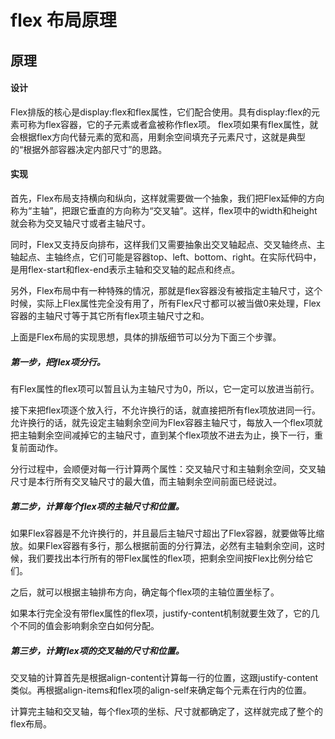 # flex 布局原理

## 原理
#### 设计
Flex排版的核心是display:flex和flex属性，它们配合使用。具有display:flex的元素可称为flex容器，它的子元素或者盒被称作flex项。
flex项如果有flex属性，就会根据flex方向代替元素的宽和高，用剩余空间填充子元素尺寸，这就是典型的“根据外部容器决定内部尺寸”的思路。

#### 实现
首先，Flex布局支持横向和纵向，这样就需要做一个抽象，我们把Flex延伸的方向称为“主轴”，把跟它垂直的方向称为“交叉轴”。这样，flex项中的width和height就会称为交叉轴尺寸或者主轴尺寸。

同时，Flex又支持反向排布，这样我们又需要抽象出交叉轴起点、交叉轴终点、主轴起点、主轴终点，它们可能是容器top、left、bottom、right。在实际代码中，是用flex-start和flex-end表示主轴和交叉轴的起点和终点。

另外，Flex布局中有一种特殊的情况，那就是flex容器没有被指定主轴尺寸，这个时候，实际上Flex属性完全没有用了，所有Flex尺寸都可以被当做0来处理，Flex容器的主轴尺寸等于其它所有flex项主轴尺寸之和。

上面是Flex布局的实现思想，具体的排版细节可以分为下面三个步骤。

##### 第一步，把flex项分行。

有Flex属性的flex项可以暂且认为主轴尺寸为0，所以，它一定可以放进当前行。

接下来把flex项逐个放入行，不允许换行的话，就直接把所有flex项放进同一行。允许换行的话，就先设定主轴剩余空间为Flex容器主轴尺寸，每放入一个flex项就把主轴剩余空间减掉它的主轴尺寸，直到某个flex项放不进去为止，换下一行，重复前面动作。

分行过程中，会顺便对每一行计算两个属性：交叉轴尺寸和主轴剩余空间，交叉轴尺寸是本行所有交叉轴尺寸的最大值，而主轴剩余空间前面已经说过。

##### 第二步，计算每个flex项的主轴尺寸和位置。

如果Flex容器是不允许换行的，并且最后主轴尺寸超出了Flex容器，就要做等比缩放。如果Flex容器有多行，那么根据前面的分行算法，必然有主轴剩余空间，这时候，我们要找出本行所有的带Flex属性的flex项，把剩余空间按Flex比例分给它们。

之后，就可以根据主轴排布方向，确定每个flex项的主轴位置坐标了。

如果本行完全没有带flex属性的flex项，justify-content机制就要生效了，它的几个不同的值会影响剩余空白如何分配。

##### 第三步，计算flex项的交叉轴的尺寸和位置。

交叉轴的计算首先是根据align-content计算每一行的位置，这跟justify-content类似。再根据align-items和flex项的align-self来确定每个元素在行内的位置。

计算完主轴和交叉轴，每个flex项的坐标、尺寸就都确定了，这样就完成了整个的flex布局。

